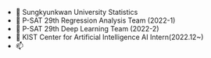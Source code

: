 - 👋 Sungkyunkwan University Statistics
- 👀 P-SAT 29th Regression Analysis Team (2022-1)
- 🌱 P-SAT 29th Deep Learning Team (2022-2)
- 💞️ KIST Center for Artificial Intelligence AI Intern(2022.12~)
- 📫 

<!---
yuuunapark/yuuunapark is a ✨ special ✨ repository because its `README.md` (this file) appears on your GitHub profile.
You can click the Preview link to take a look at your changes.
--->
